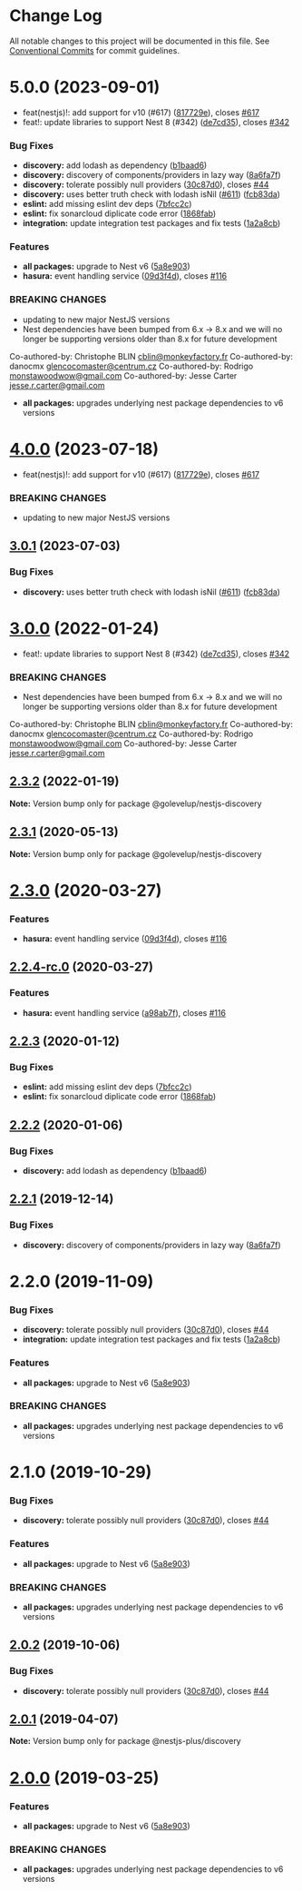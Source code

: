 # Change Log

All notable changes to this project will be documented in this file.
See [Conventional Commits](https://conventionalcommits.org) for commit guidelines.

# 5.0.0 (2023-09-01)

- feat(nestjs)!: add support for v10 (#617) ([817729e](https://github.com/golevelup/nestjs/commit/817729ef0fc4d63647430ddac0d011c038b0c36b)), closes [#617](https://github.com/golevelup/nestjs/issues/617)
- feat!: update libraries to support Nest 8 (#342) ([de7cd35](https://github.com/golevelup/nestjs/commit/de7cd35ac2e63d66af76b792d5bf99b4a2d82bb4)), closes [#342](https://github.com/golevelup/nestjs/issues/342)

### Bug Fixes

- **discovery:** add lodash as dependency ([b1baad6](https://github.com/golevelup/nestjs/commit/b1baad6fac6087f93bd03f25ea810a065e172b4a))
- **discovery:** discovery of components/providers in lazy way ([8a6fa7f](https://github.com/golevelup/nestjs/commit/8a6fa7f0bdc1e38275df13acbbfbeb1b0d6d11d2))
- **discovery:** tolerate possibly null providers ([30c87d0](https://github.com/golevelup/nestjs/commit/30c87d07f8fed3f6e011f28d296a8e7af6bed478)), closes [#44](https://github.com/golevelup/nestjs/issues/44)
- **discovery:** uses better truth check with lodash isNil ([#611](https://github.com/golevelup/nestjs/issues/611)) ([fcb83da](https://github.com/golevelup/nestjs/commit/fcb83da98c0e5b79d71e069f7b94c2c5cf8b160b))
- **eslint:** add missing eslint dev deps ([7bfcc2c](https://github.com/golevelup/nestjs/commit/7bfcc2c25dd2f1ea6ce767991df15e3b237c54b7))
- **eslint:** fix sonarcloud diplicate code error ([1868fab](https://github.com/golevelup/nestjs/commit/1868fab94ffdff0aa16d660a71867f856ea931a9))
- **integration:** update integration test packages and fix tests ([1a2a8cb](https://github.com/golevelup/nestjs/commit/1a2a8cbaaf14f27fd7d4259352658cab2eee1eaf))

### Features

- **all packages:** upgrade to Nest v6 ([5a8e903](https://github.com/golevelup/nestjs/commit/5a8e903302320da13a213c83d5578026a9eed9a7))
- **hasura:** event handling service ([09d3f4d](https://github.com/golevelup/nestjs/commit/09d3f4df0a6e5c5d803839df0db81197ddbc9716)), closes [#116](https://github.com/golevelup/nestjs/issues/116)

### BREAKING CHANGES

- updating to new major NestJS versions
- Nest dependencies have been bumped from 6.x -> 8.x and we will no longer be supporting versions older than 8.x for future development

Co-authored-by: Christophe BLIN <cblin@monkeyfactory.fr>
Co-authored-by: danocmx <glencocomaster@centrum.cz>
Co-authored-by: Rodrigo <monstawoodwow@gmail.com>
Co-authored-by: Jesse Carter <jesse.r.carter@gmail.com>

- **all packages:** upgrades underlying nest package dependencies to v6 versions

# [4.0.0](https://github.com/golevelup/nestjs/compare/@golevelup/nestjs-discovery@3.0.1...@golevelup/nestjs-discovery@4.0.0) (2023-07-18)

- feat(nestjs)!: add support for v10 (#617) ([817729e](https://github.com/golevelup/nestjs/commit/817729ef0fc4d63647430ddac0d011c038b0c36b)), closes [#617](https://github.com/golevelup/nestjs/issues/617)

### BREAKING CHANGES

- updating to new major NestJS versions

## [3.0.1](https://github.com/golevelup/nestjs/compare/@golevelup/nestjs-discovery@3.0.0...@golevelup/nestjs-discovery@3.0.1) (2023-07-03)

### Bug Fixes

- **discovery:** uses better truth check with lodash isNil ([#611](https://github.com/golevelup/nestjs/issues/611)) ([fcb83da](https://github.com/golevelup/nestjs/commit/fcb83da98c0e5b79d71e069f7b94c2c5cf8b160b))

# [3.0.0](https://github.com/golevelup/nestjs/compare/@golevelup/nestjs-discovery@2.3.2...@golevelup/nestjs-discovery@3.0.0) (2022-01-24)

- feat!: update libraries to support Nest 8 (#342) ([de7cd35](https://github.com/golevelup/nestjs/commit/de7cd35ac2e63d66af76b792d5bf99b4a2d82bb4)), closes [#342](https://github.com/golevelup/nestjs/issues/342)

### BREAKING CHANGES

- Nest dependencies have been bumped from 6.x -> 8.x and we will no longer be supporting versions older than 8.x for future development

Co-authored-by: Christophe BLIN <cblin@monkeyfactory.fr>
Co-authored-by: danocmx <glencocomaster@centrum.cz>
Co-authored-by: Rodrigo <monstawoodwow@gmail.com>
Co-authored-by: Jesse Carter <jesse.r.carter@gmail.com>

## [2.3.2](https://github.com/golevelup/nestjs/compare/@golevelup/nestjs-discovery@2.3.1...@golevelup/nestjs-discovery@2.3.2) (2022-01-19)

**Note:** Version bump only for package @golevelup/nestjs-discovery

## [2.3.1](https://github.com/golevelup/nestjs/compare/@golevelup/nestjs-discovery@2.3.0...@golevelup/nestjs-discovery@2.3.1) (2020-05-13)

**Note:** Version bump only for package @golevelup/nestjs-discovery

# [2.3.0](https://github.com/golevelup/nestjs/compare/@golevelup/nestjs-discovery@2.2.3...@golevelup/nestjs-discovery@2.3.0) (2020-03-27)

### Features

- **hasura:** event handling service ([09d3f4d](https://github.com/golevelup/nestjs/commit/09d3f4d)), closes [#116](https://github.com/golevelup/nestjs/issues/116)

## [2.2.4-rc.0](https://github.com/golevelup/nestjs/compare/@golevelup/nestjs-discovery@2.2.3...@golevelup/nestjs-discovery@2.2.4-rc.0) (2020-03-27)

### Features

- **hasura:** event handling service ([a98ab7f](https://github.com/golevelup/nestjs/commit/a98ab7f)), closes [#116](https://github.com/golevelup/nestjs/issues/116)

## [2.2.3](https://github.com/golevelup/nestjs/compare/@golevelup/nestjs-discovery@2.2.2...@golevelup/nestjs-discovery@2.2.3) (2020-01-12)

### Bug Fixes

- **eslint:** add missing eslint dev deps ([7bfcc2c](https://github.com/golevelup/nestjs/commit/7bfcc2c))
- **eslint:** fix sonarcloud diplicate code error ([1868fab](https://github.com/golevelup/nestjs/commit/1868fab))

## [2.2.2](https://github.com/golevelup/nestjs/compare/@golevelup/nestjs-discovery@2.2.1...@golevelup/nestjs-discovery@2.2.2) (2020-01-06)

### Bug Fixes

- **discovery:** add lodash as dependency ([b1baad6](https://github.com/golevelup/nestjs/commit/b1baad6))

## [2.2.1](https://github.com/WonderPanda/nestjs-plus/compare/@golevelup/nestjs-discovery@2.2.0...@golevelup/nestjs-discovery@2.2.1) (2019-12-14)

### Bug Fixes

- **discovery:** discovery of components/providers in lazy way ([8a6fa7f](https://github.com/WonderPanda/nestjs-plus/commit/8a6fa7f))

# 2.2.0 (2019-11-09)

### Bug Fixes

- **discovery:** tolerate possibly null providers ([30c87d0](https://github.com/WonderPanda/nestjs-plus/commit/30c87d0)), closes [#44](https://github.com/WonderPanda/nestjs-plus/issues/44)
- **integration:** update integration test packages and fix tests ([1a2a8cb](https://github.com/WonderPanda/nestjs-plus/commit/1a2a8cb))

### Features

- **all packages:** upgrade to Nest v6 ([5a8e903](https://github.com/WonderPanda/nestjs-plus/commit/5a8e903))

### BREAKING CHANGES

- **all packages:** upgrades underlying nest package dependencies to v6 versions

# 2.1.0 (2019-10-29)

### Bug Fixes

- **discovery:** tolerate possibly null providers ([30c87d0](https://github.com/WonderPanda/nestjs-plus/commit/30c87d0)), closes [#44](https://github.com/WonderPanda/nestjs-plus/issues/44)

### Features

- **all packages:** upgrade to Nest v6 ([5a8e903](https://github.com/WonderPanda/nestjs-plus/commit/5a8e903))

### BREAKING CHANGES

- **all packages:** upgrades underlying nest package dependencies to v6 versions

## [2.0.2](https://github.com/WonderPanda/nestjs-plus/compare/@nestjs-plus/discovery@2.0.1...@nestjs-plus/discovery@2.0.2) (2019-10-06)

### Bug Fixes

- **discovery:** tolerate possibly null providers ([30c87d0](https://github.com/WonderPanda/nestjs-plus/commit/30c87d0)), closes [#44](https://github.com/WonderPanda/nestjs-plus/issues/44)

## [2.0.1](https://github.com/WonderPanda/nestjs-plus/compare/@nestjs-plus/discovery@2.0.0...@nestjs-plus/discovery@2.0.1) (2019-04-07)

**Note:** Version bump only for package @nestjs-plus/discovery

# [2.0.0](https://github.com/WonderPanda/nestjs-plus/compare/@nestjs-plus/discovery@1.2.0...@nestjs-plus/discovery@2.0.0) (2019-03-25)

### Features

- **all packages:** upgrade to Nest v6 ([5a8e903](https://github.com/WonderPanda/nestjs-plus/commit/5a8e903))

### BREAKING CHANGES

- **all packages:** upgrades underlying nest package dependencies to v6 versions
